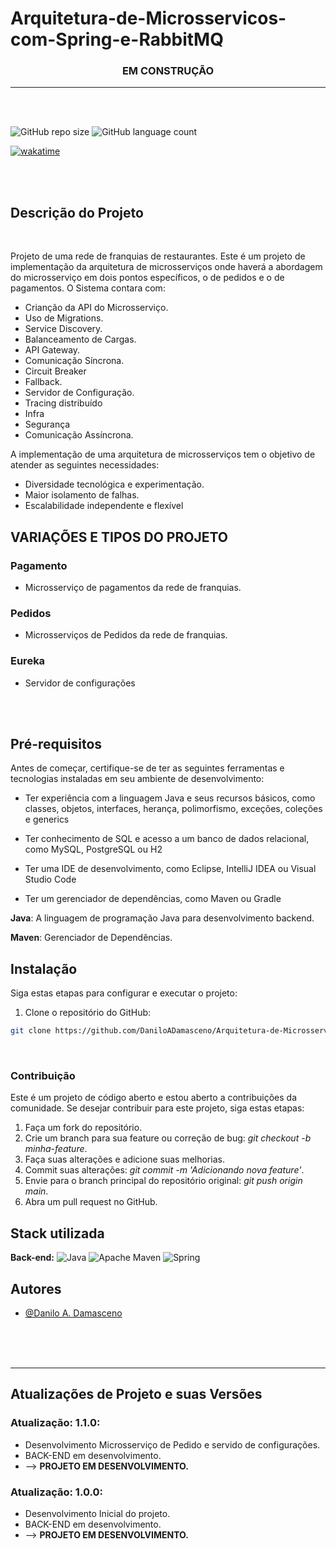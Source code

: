 # Arquitetura-de-Microsservicos-com-Spring-e-RabbitMQ

<div align="center">

### EM CONSTRUÇÃO

 </div>

***
</br>
</br>

![GitHub repo size](https://img.shields.io/github/repo-size/DaniloADamasceno/Arquitetura-de-Microsservicos-com-Spring-e-RabbitMQ?style=for-the-badge)
![GitHub language count](https://img.shields.io/github/languages/count/DaniloADamasceno/Arquitetura-de-Microsservicos-com-Spring-e-RabbitMQ?style=for-the-badge)

[![wakatime](https://wakatime.com/badge/user/e7f2e494-878d-4290-9a2b-cc473da48b8a/project/018d55aa-d07b-405a-b16c-5918ffd524ae.svg)](https://wakatime.com/badge/user/e7f2e494-878d-4290-9a2b-cc473da48b8a/project/018d55aa-d07b-405a-b16c-5918ffd524ae)

<!-- Imagens do aplicativo / Programa ou videos  -->
<div align="center">


 </div>

</br>
</br>

## Descrição do Projeto

</br>

 Projeto de uma rede de franquias de restaurantes.
 Este é um projeto de implementação da arquitetura de microsserviços onde haverá a abordagem do microsserviço em dois pontos específicos, o de pedidos e o de pagamentos.
 O Sistema contara com:

- Crianção da API do Microsserviço.
- Uso de Migrations.
- Service Discovery.
- Balanceamento de Cargas.
- API Gateway.
- Comunicação Síncrona.
- Circuit Breaker
- Fallback.
- Servidor de Configuração.
- Tracing distribuído
- Infra
- Segurança
- Comunicação Assíncrona.

A implementação de uma arquitetura de microsserviços tem o objetivo de atender as seguintes necessidades:

- Diversidade tecnológica e experimentação.
- Maior isolamento de falhas.
- Escalabilidade independente e flexível

## VARIAÇÕES E TIPOS DO PROJETO

### Pagamento

- Microsserviço de pagamentos da rede de franquias.

### Pedidos

- Microsserviços de Pedidos da rede de franquias.

### Eureka

- Servidor de configurações 

</br>
</br>

## Pré-requisitos

Antes de começar, certifique-se de ter as seguintes ferramentas e tecnologias instaladas em seu ambiente de desenvolvimento:

- Ter experiência com a linguagem Java e seus recursos básicos, como classes, objetos, interfaces, herança, polimorfismo, exceções, coleções e generics

- Ter conhecimento de SQL e acesso a um banco de dados relacional, como MySQL, PostgreSQL ou H2

- Ter uma IDE de desenvolvimento, como Eclipse, IntelliJ IDEA ou Visual Studio Code

- Ter um gerenciador de dependências, como Maven ou Gradle

**Java**: A linguagem de programação Java para desenvolvimento backend.

**Maven**: Gerenciador de Dependências.

## Instalação

Siga estas etapas para configurar e executar o projeto:

1. Clone o repositório do GitHub:

```bash
git clone https://github.com/DaniloADamasceno/Arquitetura-de-Microsservicos-com-Spring-e-RabbitMQ
```


</br>

### Contribuição

Este é um projeto de código aberto e estou aberto a contribuições da comunidade.
Se desejar contribuir para este projeto, siga estas etapas:

1. Faça um fork do repositório.
2. Crie um branch para sua feature ou correção de bug: *git checkout -b minha-feature*.
3. Faça suas alterações e adicione suas melhorias.
4. Commit suas alterações: *git commit -m 'Adicionando nova feature'*.
5. Envie para o branch principal do repositório original: *git push origin main*.
6. Abra um pull request no GitHub.



## Stack utilizada

<!-- **Front-end:** ![]() -->

**Back-end:**     ![Java](https://img.shields.io/badge/Java-ED8B00?style=for-the-badge&logo=openjdk&logoColor=white "Badge Java")
![Apache Maven](https://img.shields.io/badge/Apache%20Maven-C71A36?style=for-the-badge&logo=Apache%20Maven&logoColor=white)
![Spring](https://img.shields.io/badge/spring-%236DB33F.svg?style=for-the-badge&logo=spring&logoColor=white)


## Autores

- [@Danilo A. Damasceno](https://github.com/DaniloADamasceno/)

</br>
</br>
</br>

***

## Atualizações de Projeto e suas Versões

### **Atualização**: 1.1.0:

- Desenvolvimento Microsserviço de Pedido e servido de configurações.
- BACK-END em desenvolvimento.
- --> **PROJETO EM DESENVOLVIMENTO.**
  </br>

### **Atualização**: 1.0.0:

- Desenvolvimento Inicial do projeto.
- BACK-END em desenvolvimento.
- --> **PROJETO EM DESENVOLVIMENTO.**
</br>

